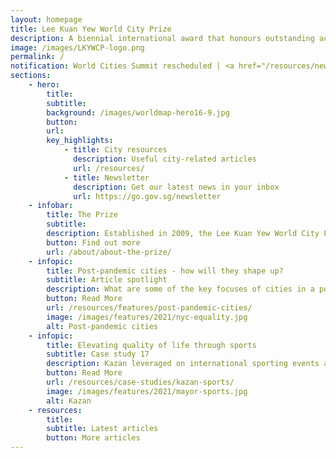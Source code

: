 ```yaml
---
layout: homepage
title: Lee Kuan Yew World City Prize
description: A biennial international award that honours outstanding achievements and contributions to the creation of liveable, vibrant and sustainable urban communities around the world
image: /images/LKYWCP-logo.png
permalink: /
notification: World Cities Summit rescheduled | <a href="/resources/news/covid19-advisory/">More</a>
sections:
    - hero:
        title: 
        subtitle: 
        background: /images/worldmap-hero16-9.jpg
        button: 
        url: 
        key_highlights:
            - title: City resources
              description: Useful city-related articles
              url: /resources/
            - title: Newsletter
              description: Get our latest news in your inbox
              url: https://go.gov.sg/newsletter
    - infobar:    
        title: The Prize
        subtitle: 
        description: Established in 2009, the Lee Kuan Yew World City Prize is a biennial international award that recognises outstanding cities and their key leaders and organisations for displaying foresight, good governance and innovation in tackling the many urban challenges faced, to bring about social, economic and environmental benefits in a holistic way to their communities.
        button: Find out more    
        url: /about/about-the-prize/
    - infopic:
        title: Post-pandemic cities - how will they shape up?
        subtitle: Article spotlight
        description: What are some of the key focuses of cities in a post-pandemic world? We look at how cities Seoul, Medellín and New York City build greener, fairer and more resilient economies and societies as they take the long view in their recovery.
        button: Read More
        url: /resources/features/post-pandemic-cities/
        image: /images/features/2021/nyc-equality.jpg
        alt: Post-pandemic cities
    - infopic:
        title: Elevating quality of life through sports
        subtitle: Case study 17
        description: Kazan leveraged on international sporting events and broad-based infrastructural upgrades with a focus on health, nutrition, and greenery to quickly improve the health of its people, elevate its quality of life and become the sports capital of Russia.
        button: Read More
        url: /resources/case-studies/kazan-sports/
        image: /images/features/2021/mayor-sports.jpg
        alt: Kazan
    - resources:
        title: 
        subtitle: Latest articles
        button: More articles
---
```

